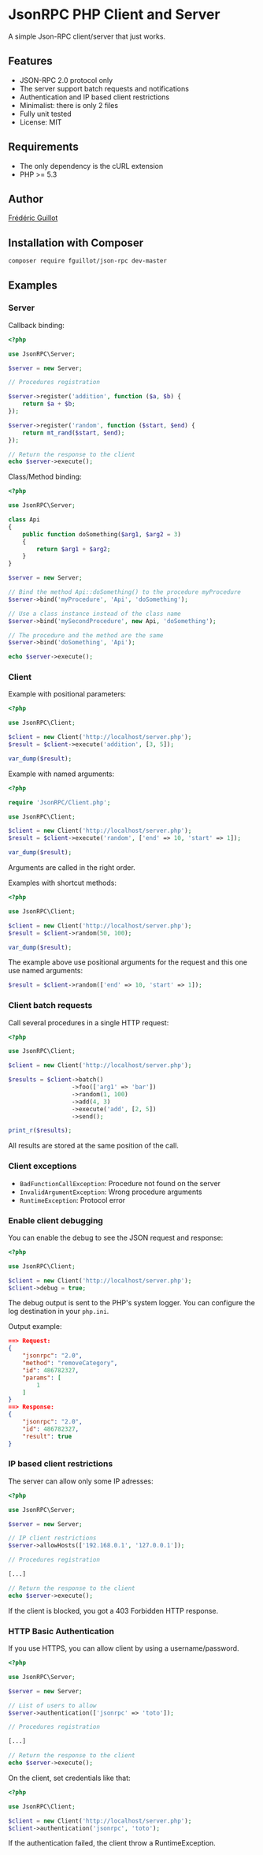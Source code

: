 JsonRPC PHP Client and Server
=============================

A simple Json-RPC client/server that just works.

Features
--------

- JSON-RPC 2.0 protocol only
- The server support batch requests and notifications
- Authentication and IP based client restrictions
- Minimalist: there is only 2 files
- Fully unit tested
- License: MIT

Requirements
------------

- The only dependency is the cURL extension
- PHP >= 5.3

Author
------

[Frédéric Guillot](http://fredericguillot.com)

Installation with Composer
--------------------------

```bash
composer require fguillot/json-rpc dev-master
```

Examples
--------

### Server

Callback binding:

```php
<?php

use JsonRPC\Server;

$server = new Server;

// Procedures registration

$server->register('addition', function ($a, $b) {
    return $a + $b;
});

$server->register('random', function ($start, $end) {
    return mt_rand($start, $end);
});

// Return the response to the client
echo $server->execute();
```

Class/Method binding:

```php
<?php

use JsonRPC\Server;

class Api
{
    public function doSomething($arg1, $arg2 = 3)
    {
        return $arg1 + $arg2;
    }
}

$server = new Server;

// Bind the method Api::doSomething() to the procedure myProcedure
$server->bind('myProcedure', 'Api', 'doSomething');

// Use a class instance instead of the class name
$server->bind('mySecondProcedure', new Api, 'doSomething');

// The procedure and the method are the same
$server->bind('doSomething', 'Api');

echo $server->execute();
```

### Client

Example with positional parameters:

```php
<?php

use JsonRPC\Client;

$client = new Client('http://localhost/server.php');
$result = $client->execute('addition', [3, 5]);

var_dump($result);
```

Example with named arguments:

```php
<?php

require 'JsonRPC/Client.php';

use JsonRPC\Client;

$client = new Client('http://localhost/server.php');
$result = $client->execute('random', ['end' => 10, 'start' => 1]);

var_dump($result);
```

Arguments are called in the right order.

Examples with shortcut methods:

```php
<?php

use JsonRPC\Client;

$client = new Client('http://localhost/server.php');
$result = $client->random(50, 100);

var_dump($result);
```

The example above use positional arguments for the request and this one use named arguments:

```php
$result = $client->random(['end' => 10, 'start' => 1]);
```

### Client batch requests

Call several procedures in a single HTTP request:

```php
<?php

use JsonRPC\Client;

$client = new Client('http://localhost/server.php');

$results = $client->batch()
                  ->foo(['arg1' => 'bar'])
                  ->random(1, 100)
                  ->add(4, 3)
                  ->execute('add', [2, 5])
                  ->send();

print_r($results);
```

All results are stored at the same position of the call.

### Client exceptions

- `BadFunctionCallException`: Procedure not found on the server
- `InvalidArgumentException`: Wrong procedure arguments
- `RuntimeException`: Protocol error

### Enable client debugging

You can enable the debug to see the JSON request and response:

```php
<?php

use JsonRPC\Client;

$client = new Client('http://localhost/server.php');
$client->debug = true;
```

The debug output is sent to the PHP's system logger.
You can configure the log destination in your `php.ini`.

Output example:

```json
==> Request:
{
    "jsonrpc": "2.0",
    "method": "removeCategory",
    "id": 486782327,
    "params": [
        1
    ]
}
==> Response:
{
    "jsonrpc": "2.0",
    "id": 486782327,
    "result": true
}
```

### IP based client restrictions

The server can allow only some IP adresses:

```php
<?php

use JsonRPC\Server;

$server = new Server;

// IP client restrictions
$server->allowHosts(['192.168.0.1', '127.0.0.1']);

// Procedures registration

[...]

// Return the response to the client
echo $server->execute();
```

If the client is blocked, you got a 403 Forbidden HTTP response.

### HTTP Basic Authentication

If you use HTTPS, you can allow client by using a username/password.

```php
<?php

use JsonRPC\Server;

$server = new Server;

// List of users to allow
$server->authentication(['jsonrpc' => 'toto']);

// Procedures registration

[...]

// Return the response to the client
echo $server->execute();
```

On the client, set credentials like that:

```php
<?php

use JsonRPC\Client;

$client = new Client('http://localhost/server.php');
$client->authentication('jsonrpc', 'toto');
```

If the authentication failed, the client throw a RuntimeException.

